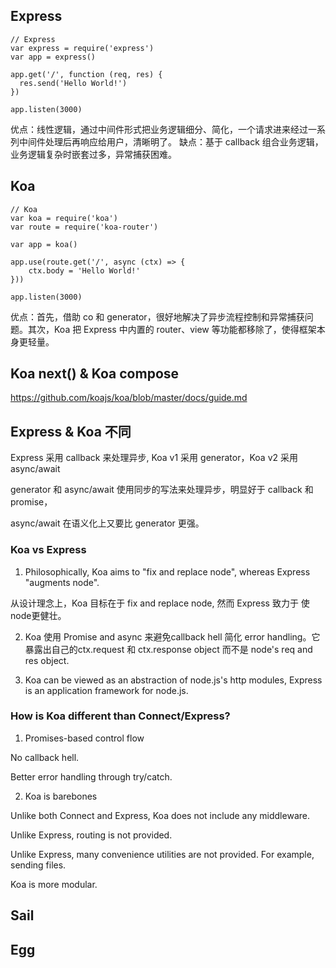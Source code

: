## Express
```
// Express
var express = require('express')
var app = express()

app.get('/', function (req, res) {
  res.send('Hello World!')
})

app.listen(3000)
```

优点：线性逻辑，通过中间件形式把业务逻辑细分、简化，一个请求进来经过一系列中间件处理后再响应给用户，清晰明了。 
缺点：基于 callback 组合业务逻辑，业务逻辑复杂时嵌套过多，异常捕获困难。


## Koa
```
// Koa
var koa = require('koa')
var route = require('koa-router')

var app = koa()

app.use(route.get('/', async (ctx) => {
	ctx.body = 'Hello World!'
}))

app.listen(3000)
```

优点：首先，借助 co 和 generator，很好地解决了异步流程控制和异常捕获问题。其次，Koa 把 Express 中内置的 router、view 等功能都移除了，使得框架本身更轻量。 

## Koa next() & Koa compose
https://github.com/koajs/koa/blob/master/docs/guide.md

## Express & Koa 不同

Express 采用 callback 来处理异步, Koa v1 采用 generator，Koa v2 采用 async/await

generator 和 async/await 使用同步的写法来处理异步，明显好于 callback 和 promise，

async/await 在语义化上又要比 generator 更强。

### Koa vs Express

1. Philosophically, Koa aims to "fix and replace node", whereas Express "augments node".

从设计理念上，Koa 目标在于 fix and replace node, 然而 Express 致力于 使node更健壮。

2. Koa 使用 Promise and async 来避免callback hell 简化 error handling。它暴露出自己的ctx.request 和 ctx.response object 而不是 node's req and res object.

3. Koa can be viewed as an abstraction of node.js's http modules, Express is an application framework for node.js.

### How is Koa different than Connect/Express?

1. Promises-based control flow

No callback hell.

Better error handling through try/catch.

2. Koa is barebones

Unlike both Connect and Express, Koa does not include any middleware.

Unlike Express, routing is not provided.

Unlike Express, many convenience utilities are not provided. For example, sending files.

Koa is more modular.


## Sail


## Egg